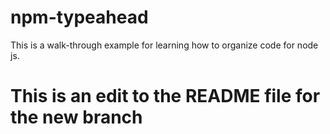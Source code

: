 # npm-typeahead

This is a walk-through example for learning how to organize code for node js.


# This is an edit to the README file for the new branch
